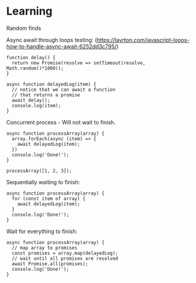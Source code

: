 # Learning
Random finds

Async await through loops testing: (https://lavrton.com/javascript-loops-how-to-handle-async-await-6252dd3c795/)

```
function delay() {
  return new Promise(resolve => setTimeout(resolve, Math.random()*1000));
}

async function delayedLog(item) {
  // notice that we can await a function
  // that returns a promise
  await delay();
  console.log(item);
}
```

Concurrent process - Will not wait to finish.
```
async function processArray(array) {
  array.forEach(async (item) => {
    await delayedLog(item);
  })
  console.log('Done!');
}

processArray([1, 2, 3]);
```
Sequentially waiting to finish:

```
async function processArray(array) {
  for (const item of array) {
    await delayedLog(item);
  }
  console.log('Done!');
}
```

Wait for everything to finish:
```
async function processArray(array) {
  // map array to promises
  const promises = array.map(delayedLog);
  // wait until all promises are resolved
  await Promise.all(promises);
  console.log('Done!');
}
```
